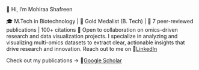 👋 Hi, I’m Mohiraa Shafreen

🎓 M.Tech in Biotechnology | 🥇 Gold Medalist (B. Tech) | 🧪 7 peer-reviewed publications | 100+ citations
🤝 Open to collaboration on omics-driven research and data visualization projects. I specialize in analyzing and visualizing multi-omics datasets to extract clear, actionable insights that drive research and innovation.
Reach out to me on 🔗[LinkedIn](https://www.linkedin.com/in/mohiraa-shafreen-95829921a)

Check out my publications -> 🔗[Google Scholar](https://scholar.google.com/citations?hl=en&user=0mf9Qd0AAAAJ)

